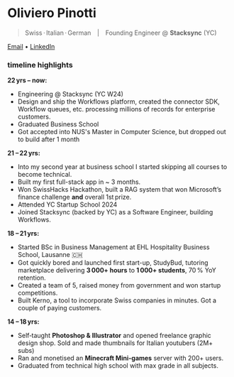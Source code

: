 # Oliviero Pinotti

> Swiss · Italian · German | Founding Engineer @ **Stacksync** (YC)

[Email](mailto:oliviero.pinotti@gmail.com) • [LinkedIn](https://www.linkedin.com/in/oliviero-pinotti)


### timeline highlights


**22 yrs – now:**
-   Engineering @ Stacksync (YC W24)
-   Design and ship the Workflows platform, created the connector SDK, Workflow queues, etc. processing millions of records for enterprise customers.
-   Graduated Business School
-   Got accepted into NUS's Master in Computer Science, but dropped out to build after 1 month

**21 – 22 yrs:**
-   Into my second year at business school I started skipping all courses to become technical.
-   Built my first full-stack app in ~ 3 months.
-   Won SwissHacks Hackathon, built a RAG system that won Microsoft’s finance challenge **and** overall 1st prize.
-   Attended YC Startup School 2024
-   Joined Stacksync (backed by YC) as a Software Engineer, building Workflows.

**18 – 21 yrs:**
-   Started BSc in Business Management at EHL Hospitality Business School, Lausanne 🇨🇭
-   Got quickly bored and launched first start-up, StudyBud, tutoring marketplace delivering **3 000+ hours** to **1 000+ students**, 70 % YoY retention.
-   Created a team of 5, raised money from government and won startup competitions.
-   Built Kerno, a tool to incorporate Swiss companies in minutes. Got a couple of paying customers.

**14 – 18 yrs:**

-   Self‑taught **Photoshop & Illustrator** and opened freelance graphic design shop. Sold and made thumbnails for Italian youtubers (2M+ subs)
-   Ran and monetised an **Minecraft Mini-games** server with 200+ users.
-   Graduated from technical high school with max grade in all subjects.
